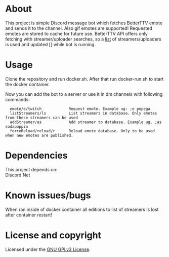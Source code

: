 # About
This project is simple Discord message bot which fetches BetterTTV emote and sends it to the channel.
Also gif emotes are supported! Requested emotes are stored to cache for future use. BetterTTV API offers only
fetching with streamer/uploader searches, so a [list](/app/streamers.json) of streamers/uploaders is used and updated [] while bot is running.

# Usage
Clone the repository and run docker.sh.
After that run docker-run.sh to start the docker container.

Now you can add the bot to a server or use it in dm channels with following commands:

```
  emote/e/twitch            Request emote. Example ug: ;e pepega
  listStreamers/ls          List streamers in database. Only emotes from these streamers can be used
  addStreamer/as            Add streamer to database. Example ug. ;as sodapoppin
  forceReload/reload/r      Reload emote database. Only to be used when new emotes are published.
```

# Dependencies
This project depends on:  
    Discord.Net
    
# Known issues/bugs
When ran inside of docker container all editions to list of streamers is lost after container restart!

# License and copyright

Licensed under the [GNU GPLv3 License](LICENSE).
